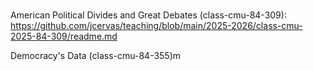 # 

American Political Divides and Great Debates (class-cmu-84-309): https://github.com/jcervas/teaching/blob/main/2025-2026/class-cmu-2025-84-309/readme.md

Democracy's Data (class-cmu-84-355)m 
